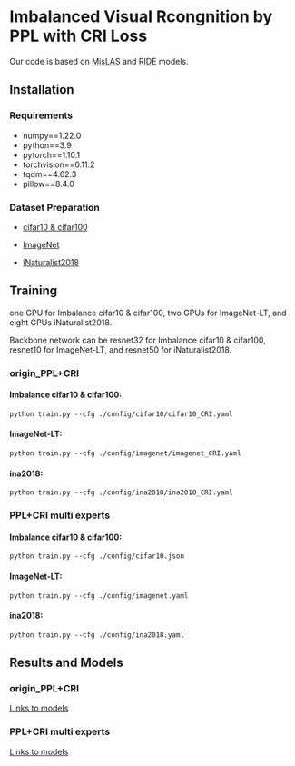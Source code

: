 # Imbalanced Visual Rcongnition by PPL with CRI Loss

Our code is based on [MisLAS](https://arxiv.org/pdf/2104.00466.pdf) and [RIDE](https://people.eecs.berkeley.edu/~xdwang/papers/RIDE.pdf) models.

## Installation

### Requirements

* numpy==1.22.0  
* python==3.9
* pytorch==1.10.1
* torchvision==0.11.2
* tqdm==4.62.3
* pillow==8.4.0

### Dataset Preparation

* [cifar10 & cifar100](https://www.cs.toronto.edu/~kriz/cifar.html)

* [ImageNet](http://image-net.org/index)

* [iNaturalist2018](https://github.com/visipedia/inat_comp/tree/master/2018)

## Training

one GPU for Imbalance cifar10 & cifar100, two GPUs for ImageNet-LT, and eight GPUs iNaturalist2018.

Backbone network can be resnet32 for Imbalance cifar10 & cifar100, resnet10 for ImageNet-LT, and resnet50 for iNaturalist2018.

### origin_PPL+CRI

#### Imbalance cifar10 & cifar100:

`python train.py --cfg ./config/cifar10/cifar10_CRI.yaml`

#### ImageNet-LT:

`python train.py --cfg ./config/imagenet/imagenet_CRI.yaml`

#### ina2018:

`python train.py --cfg ./config/ina2018/ina2018_CRI.yaml`

### PPL+CRI multi experts

#### Imbalance cifar10 & cifar100:

`python train.py --cfg ./config/cifar10.json`

#### ImageNet-LT:

`python train.py --cfg ./config/imagenet.yaml`

#### ina2018:

`python train.py --cfg ./config/ina2018.yaml`

## Results and Models

### origin_PPL+CRI  

[Links to models](https://drive.google.com/drive/folders/1b932TjGm_-GcuN9Mq24aExk2uZK64LWy?usp=sharing)

### PPL+CRI multi experts

[Links to models](https://drive.google.com/drive/folders/1Dqh0Jcs-lqKv0BkEJmMX8JJwnhCL7mhx?usp=sharing)
